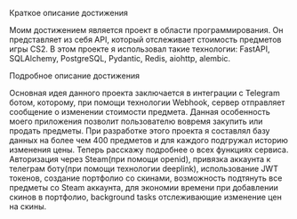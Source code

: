 


Краткое описание достижения

Моим достижением является проект в области программирования.
Он представляет из себя API, который отслеживает стоимость предметов игры CS2.
В этом проекте я использовал такие технологии: FastAPI, SQLAlchemy, PostgreSQL, Pydantic, Redis, aiohttp, alembic. 


Подробное описание достижения

Основная идея данного проекта заключается в интеграции с Telegram ботом, которому,
при помощи технологии Webhook, сервер отправляет сообщение о изменении стоимости предмета.
Данная особенность моего приложения позволит пользователю вовремя закупить или продать предметы.
При разработке этого проекта я составлял базу данных на более чем 400 предметов и для каждого подгружал историю
изменения цены. Теперь расскажу подробнее о всех функциях сервиса. Авторизация через Steam(при помощи openid), 
привязка аккаунта к телеграм боту(при помощи технологии deeplink), использование JWT токенов, создание портфолио 
со скинами, возможность подтянуть все предметы со Steam аккаунта, для экономии времени при
добавлении скинов в портфолио, background tasks отслеживающие изменение цен на скины.
